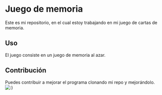 # Juego de memoria

Este es mi repositorio, en el cual estoy trabajando en mi juego de cartas de memoria.

## Uso

El juego consiste en un juego de memoria al azar.

## Contribución

Puedes contribuir a mejorar el programa clonando mi repo y mejorándolo.
![:)](https://pa1.aminoapps.com/6415/5dafe605d6ddba5ba828f2378c7b98fed8f5074a_hq.gif)
